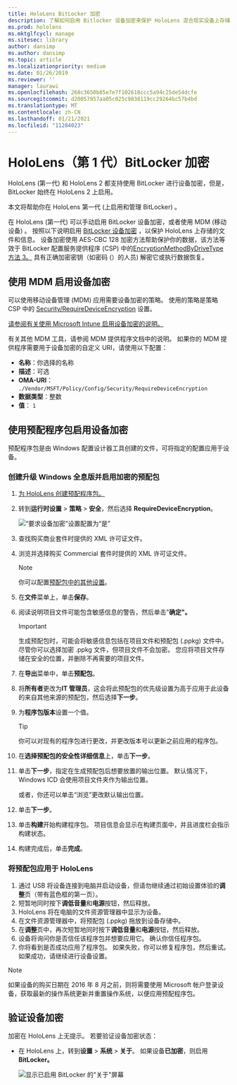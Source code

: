 ```yaml
---
title: HoloLens BitLocker 加密
description: 了解如何启用 Bitlocker 设备加密来保护 HoloLens 混合现实设备上存储的文件。
ms.prod: hololens
ms.mktglfcycl: manage
ms.sitesec: library
author: dansimp
ms.author: dansimp
ms.topic: article
ms.localizationpriority: medium
ms.date: 01/26/2019
ms.reviewer: ''
manager: laurawi
ms.openlocfilehash: 268c3650b85e7e7f102618ccc5a94c25de54dcfe
ms.sourcegitcommit: d20057957aa05c025c9838119cc29264bc57b4bd
ms.translationtype: MT
ms.contentlocale: zh-CN
ms.lasthandoff: 01/21/2021
ms.locfileid: "11284023"
---
```

# HoloLens（第 1 代）BitLocker 加密

HoloLens (第一代) 和 HoloLens 2 都支持使用 BitLocker 进行设备加密，但是，BitLocker 始终在 HoloLens 2 上启用。

本文将帮助你在 HoloLens 第一代 (上启用和管理 BitLocker) 。

在 HoloLens (第一代) 可以手动启用 BitLocker 设备加密，或者使用 MDM (移动设备) 。 按照以下说明启用 [BitLocker 设备加密](https://docs.microsoft.com/windows/security/information-protection/bitlocker/bitlocker-device-encryption-overview-windows-10#bitlocker-device-encryption) ，以保护 HoloLens 上存储的文件和信息。 设备加密使用 AES-CBC 128 加密方法帮助保护你的数据，该方法等效于 BitLocker 配置服务提供程序 (CSP) 中的[EncryptionMethodByDriveType 方法 3。](https://docs.microsoft.com/windows/client-management/mdm/bitlocker-csp#encryptionmethodbydrivetype) 具有正确加密密钥（如密码 (）的人员) 解密它或执行数据恢复。

## 使用 MDM 启用设备加密

可以使用移动设备管理 (MDM) 应用需要设备加密的策略。 使用的策略是策略 CSP 中的 [Security/RequireDeviceEncryption](https://docs.microsoft.com/windows/client-management/mdm/policy-csp-security#security-requiredeviceencryption) 设置。

[请参阅有关使用 Microsoft Intune 启用设备加密的说明。](https://docs.microsoft.com/intune/compliance-policy-create-windows#windows-holographic-for-business)

有关其他 MDM 工具，请参阅 MDM 提供程序文档中的说明。 如果你的 MDM 提供程序需要用于设备加密的自定义 URI，请使用以下配置：

- **名称**：你选择的名称
- **描述**：可选
- **OMA-URI**： `./Vendor/MSFT/Policy/Config/Security/RequireDeviceEncryption`
- **数据类型**：整数
- **值**： `1`

## 使用预配程序包启用设备加密

预配程序包是由 Windows 配置设计器工具创建的文件，可将指定的配置应用于设备。 

### 创建升级 Windows 全息版并启用加密的预配包

1. [为 HoloLens 创建预配程序包。](hololens-provisioning.md)
1. 转到**运行时设置** > **策略** > **安全**，然后选择 **RequireDeviceEncryption**。

    ![“要求设备加密”设置配置为“是”](images/device-encryption.png)

1. 查找购买商业套件时提供的 XML 许可证文件。

1. 浏览并选择购买 Commercial 套件时提供的 XML 许可证文件。
    > [!NOTE]
    > 你可以配置[预配包中的其他设置](hololens-provisioning.md)。

1. 在**文件**菜单上，单击**保存**。 

1. 阅读说明项目文件可能包含敏感信息的警告，然后单击"**确定"。**

    > [!IMPORTANT]
    > 生成预配包时，可能会将敏感信息包括在项目文件和预配包 (.ppkg) 文件中。 尽管你可以选择加密 .ppkg 文件，但项目文件不会加密。 您应将项目文件存储在安全的位置，并删除不再需要的项目文件。

1. 在**导出**菜单中，单击**预配包**。
1. 将**所有者**更改为**IT 管理员**，这会将此预配包的优先级设置为高于应用于此设备的来自其他来源的预配包，然后选择**下一步**。
1. 为**程序包版本**设置一个值。

    > [!TIP]
    > 你可以对现有的程序包进行更改，并更改版本号以更新之前应用的程序包。

1. 在**选择预配包的安全性详细信息**上，单击**下一步**。
1. 单击**下一步**，指定在生成预配包后想要放置的输出位置。 默认情况下，Windows ICD 会使用项目文件夹作为输出位置。

    或者，你还可以单击“浏览”更改默认输出位置。

1. 单击**下一步**。
1. 单击**构建**开始构建程序包。 项目信息会显示在构建页面中，并且进度栏会指示构建状态。
1. 构建完成后，单击**完成**。

### 将预配包应用于 HoloLens

1. 通过 USB 将设备连接到电脑并启动设备，但请勿继续通过初始设置体验的**调整**页（带有蓝色框的第一页）。
1. 短暂地同时按下**调低音量**和**电源**按钮，然后释放。
1. HoloLens 将在电脑的文件资源管理器中显示为设备。
1. 在文件资源管理器中，将预配包 (.ppkg) 拖放到设备存储中。
1. 在**调整**页中，再次短暂地同时按下**调低音量**和**电源**按钮，然后释放。
1. 设备将询问你是否信任该程序包并想要应用它。 确认你信任程序包。
1. 你将看到是否成功应用了程序包。 如果失败，你可以修复程序包，然后重试。 如果成功，请继续进行设备设置。

> [!NOTE]
> 如果设备的购买日期在 2016 年 8 月之前，则将需要使用 Microsoft 帐户登录设备，获取最新的操作系统更新并重置操作系统，以便应用预配程序包。

## 验证设备加密

加密在 HoloLens 上无提示。 若要验证设备加密状态：

- 在 HoloLens 上，转到**设置** > **系统** > **关于**。 如果设备**已加密**，则启用**BitLocker。** 

    ![显示已启用 BitLocker 的"关于"屏幕](images/about-encryption.png)
